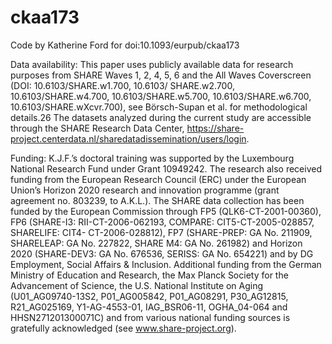 # ckaa173
Code by Katherine Ford for doi:10.1093/eurpub/ckaa173


Data availability: 
This paper uses publicly available data for research purposes from SHARE Waves 1, 2, 4, 5, 6 and the All Waves Coverscreen (DOI: 10.6103/SHARE.w1.700, 10.6103/
SHARE.w2.700, 10.6103/SHARE.w4.700, 10.6103/SHARE.w5.700, 10.6103/SHARE.w6.700, 10.6103/SHARE.wXcvr.700), see Börsch-Supan et al. for methodological details.26 The datasets analyzed during the current study are accessible through the SHARE Research Data Center, https://share-project.centerdata.nl/sharedatadissemination/users/login.

Funding: 
K.J.F.’s doctoral training was supported by the Luxembourg National Research Fund under Grant 10949242. The research also received funding from the European Research Council (ERC) under the European Union’s Horizon 2020 research and innovation programme (grant agreement no. 803239, to A.K.L.). The SHARE data collection has been funded by the European Commission through FP5 (QLK6-CT-2001-00360), FP6 (SHARE-I3: RII-CT-2006-062193, COMPARE: CIT5-CT-2005-028857, SHARELIFE: CIT4-
CT-2006-028812), FP7 (SHARE-PREP: GA No. 211909, SHARELEAP: GA No. 227822, SHARE M4: GA No. 261982) and Horizon 2020 (SHARE-DEV3: GA No. 676536, SERISS: GA No. 654221) and by DG Employment, Social Affairs & Inclusion. Additional funding from the German Ministry of Education and Research, the Max Planck Society for the Advancement of Science, the U.S. National Institute on Aging (U01_AG09740-13S2, P01_AG005842, P01_AG08291, P30_AG12815, R21_AG025169, Y1-AG-4553-01, IAG_BSR06-11, OGHA_04-064 and HHSN271201300071C) and from various national funding sources is gratefully acknowledged (see www.share-project.org).
